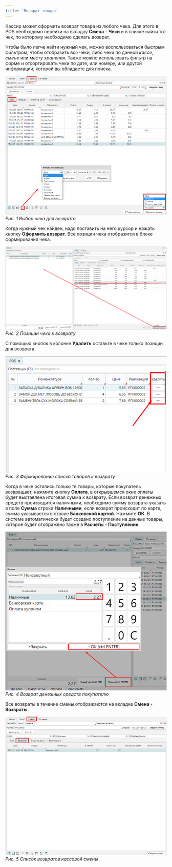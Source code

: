 ```yaml
---
title: 'Возврат товара'
---
```


Кассир может оформить возврат товара из любого чека. Для этого в POS необходимо перейти на вкладку **Смена** - **Чеки** и в списке найти тот чек, по которому необходимо сделать возврат.

Чтобы было легче найти нужный чек, можно воспользоваться быстрым фильтром, чтобы отобразить *все* чеки, либо чеки по данной *кассе*, *смене* или *месту хранения*. Также можно использовать фильтр на форме и отсортировать чеки по дате, или номеру, или другой информации, которой вы обладаете для поиска.

![](images/Returnes_1.png) 
*Рис. 1 Выбор чека для возврата*

  

Когда нужный чек найден, надо поставить на него курсор и нажать кнопку **Оформить возврат**. Все позиции чека отобразятся в блоке формирования чека.

![](images/Returnes_2.png)  
*Рис. 2 Позиции чека к возврату*

  

С помощью кнопок в колонке **Удалить** оставьте в чеке только позиции для возврата.

![](images/Returnes_3.png)  
*Рис. 3 Формирование списка товаров к возврату*

  

Когда в чеке остались только те товары, которые покупатель возвращает, нажмите кнопку **Оплата**, в открывшемся окне оплаты будет выставлена итоговая сумма к возврату. Если возврат денежных средств производится наличными, необходимо сумму возврата указать в поле **Сумма** строки **Наличными**, если возврат происходит по карте, сумма указывается в строке **Банковской картой**. Нажмите **ОК**. В системе автоматически будет создано поступление на данные товары, которое будет отображено также в **Расчеты** - **Поступление**.

![](images/Returnes_4.png)  
*Рис. 4 Возврат денежных средств покупателю*

  

Все возвраты в течение смены отображаются на вкладке **Смена** - **Возвраты**.

![](images/Returnes_5.png)  
*Рис. 5 Список возвратов кассовой смены*

  

  


